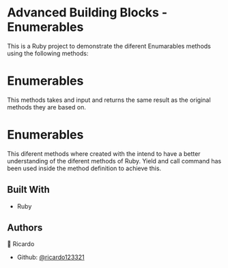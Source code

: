 # Advanced Building Blocks - Enumerables


This is a Ruby project to demonstrate the diferent Enumarables methods using the following methods:

# Enumerables

This methods takes and input and returns the same result as the original methods they are based on.

# Enumerables

This diferent methods where created with the intend to have a better understanding of the diferent methods of Ruby. Yield and call command has been used inside the method definition to achieve this.


## Built With

- Ruby


## Authors

👤 Ricardo

- Github: [@ricardo123321](https://github.com/ricardo123321)

